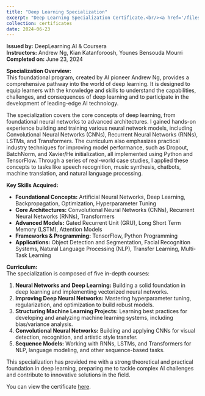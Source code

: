 ```yaml
---
title: "Deep Learning Specialization"
excerpt: "Deep Learning Specialization Certificate.<br/><a href='/files/deep-learning-specialization-deeplearningai-coursera-2024.pdf' target='_blank'><img src='/images/deep-learning-specialization-deeplearningai-coursera-2024.png' width='300' alt='Deep Learning Specialization Certificate'></a>"
collection: certificates
date: 2024-06-23
---
```


**Issued by:** DeepLearning.AI & Coursera  
**Instructors:** Andrew Ng, Kian Katanforoosh, Younes Bensouda Mourri  
**Completed on:** June 23, 2024

**Specialization Overview:**  
This foundational program, created by AI pioneer Andrew Ng, provides a comprehensive pathway into the world of deep learning. It is designed to equip learners with the knowledge and skills to understand the capabilities, challenges, and consequences of deep learning and to participate in the development of leading-edge AI technology.

The specialization covers the core concepts of deep learning, from foundational neural networks to advanced architectures. I gained hands-on experience building and training various neural network models, including Convolutional Neural Networks (CNNs), Recurrent Neural Networks (RNNs), LSTMs, and Transformers. The curriculum also emphasizes practical industry techniques for improving model performance, such as Dropout, BatchNorm, and Xavier/He initialization, all implemented using Python and TensorFlow. Through a series of real-world case studies, I applied these concepts to tasks like speech recognition, music synthesis, chatbots, machine translation, and natural language processing.

**Key Skills Acquired:**
*   **Foundational Concepts:** Artificial Neural Networks, Deep Learning, Backpropagation, Optimization, Hyperparameter Tuning
*   **Core Architectures:** Convolutional Neural Networks (CNNs), Recurrent Neural Networks (RNNs), Transformers
*   **Advanced Models:** Gated Recurrent Unit (GRU), Long Short Term Memory (LSTM), Attention Models
*   **Frameworks & Programming:** TensorFlow, Python Programming
*   **Applications:** Object Detection and Segmentation, Facial Recognition Systems, Natural Language Processing (NLP), Transfer Learning, Multi-Task Learning

**Curriculum:**  
The specialization is composed of five in-depth courses:
1.  **Neural Networks and Deep Learning:** Building a solid foundation in deep learning and implementing vectorized neural networks.
2.  **Improving Deep Neural Networks:** Mastering hyperparameter tuning, regularization, and optimization to build robust models.
3.  **Structuring Machine Learning Projects:** Learning best practices for developing and analyzing machine learning systems, including bias/variance analysis.
4.  **Convolutional Neural Networks:** Building and applying CNNs for visual detection, recognition, and artistic style transfer.
5.  **Sequence Models:** Working with RNNs, LSTMs, and Transformers for NLP, language modeling, and other sequence-based tasks.

This specialization has provided me with a strong theoretical and practical foundation in deep learning, preparing me to tackle complex AI challenges and contribute to innovative solutions in the field.

You can view the certificate <a href='/files/deep-learning-specialization-deeplearningai-coursera-2024.pdf' target='_blank'>here</a>.
